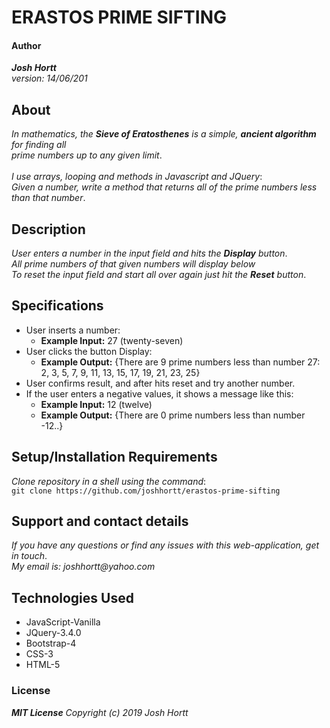 # ERASTOS PRIME SIFTING

#### Author

_**Josh Hortt**_<br/>
_version: 14/06/201_

## About

_In mathematics, the **Sieve of Eratosthenes** is a simple, **ancient algorithm** for finding all_<br/>
_prime numbers up to any given limit_.<br/><br/>
_I use arrays, looping and methods in Javascript and JQuery_:<br/>
_Given a number, write a method that returns all of the prime numbers less than that number_.

## Description
_User enters a number in the input field and hits the **Display** button_.<br/>
_All prime numbers of that given numbers will display below_<br/>
_To reset the input field and start all over again just hit the **Reset** button_.


## Specifications

  - User inserts a number:
    - **Example Input:** 27 (twenty-seven)
  - User clicks the button Display:  
    - **Example Output:** {There are 9 prime numbers less than number 27: 2, 3, 5, 7, 9, 11, 13, 15, 17, 19, 21, 23, 25}
  - User confirms result, and after hits reset and try another number.
  - If the user enters a negative values, it shows a message like this:
    - **Example Input:** 12 (twelve)
    - **Example Output:** {There are 0 prime numbers less than number -12..}

## Setup/Installation Requirements

_Clone repository in a shell using the command_:<br/>
`git clone https://github.com/joshhortt/erastos-prime-sifting`

## Support and contact details

_If you have any questions or find any issues with this web-application, get in touch_.<br/>
_My email is: joshhortt@yahoo.com_

## Technologies Used

* JavaScript-Vanilla
* JQuery-3.4.0
* Bootstrap-4
* CSS-3
* HTML-5

### License

_**MIT License** Copyright (c) 2019 Josh Hortt_
